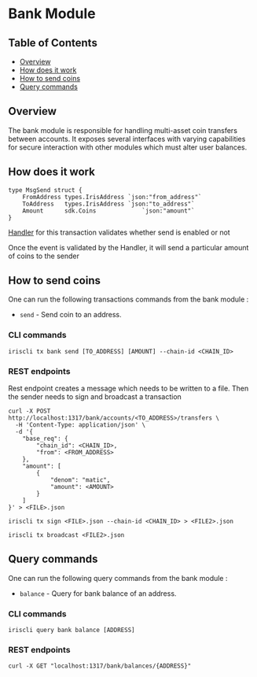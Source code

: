 # Bank Module

## Table of Contents

- [Overview](#overview)
- [How does it work](#how-does-it-work)
- [How to send coins](#how-to-send-coins)
- [Query commands](#query-commands)

## Overview

The bank module is responsible for handling multi-asset coin transfers between accounts. It exposes several interfaces with varying capabilities for secure interaction with other modules which must alter user balances.

## How does it work

```
type MsgSend struct {
	FromAddress types.IrisAddress `json:"from_address"`
	ToAddress   types.IrisAddress `json:"to_address"`
	Amount      sdk.Coins             `json:"amount"`
}
```

[Handler](handler.go) for this transaction validates whether send is enabled or not

Once the event is validated by the Handler, it will send a particular amount of coins to the sender

## How to send coins

One can run the following transactions commands from the bank module :

- `send` - Send coin to an address.

### CLI commands

```
iriscli tx bank send [TO_ADDRESS] [AMOUNT] --chain-id <CHAIN_ID>
```

### REST endpoints

Rest endpoint creates a message which needs to be written to a file. Then the sender needs to sign and broadcast a transaction

```
curl -X POST http://localhost:1317/bank/accounts/<TO_ADDRESS>/transfers \
  -H 'Content-Type: application/json' \
  -d '{
	"base_req": {
		"chain_id": <CHAIN_ID>,
		"from": <FROM_ADDRESS>
	},
	"amount": [
		{
			"denom": "matic",
			"amount": <AMOUNT>
		}
	]
}' > <FILE>.json

iriscli tx sign <FILE>.json --chain-id <CHAIN_ID> > <FILE2>.json

iriscli tx broadcast <FILE2>.json
```

## Query commands

One can run the following query commands from the bank module :

- `balance` - Query for bank balance of an address.

### CLI commands

```
iriscli query bank balance [ADDRESS]
```

### REST endpoints

```
curl -X GET "localhost:1317/bank/balances/{ADDRESS}"
```
